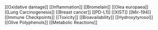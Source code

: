 [[Oxidative damage]]
[[Inflammation]]
[[Bromelain]]
[[Olea europaea]]
[[Lung Carcinogenesis]]
[[Breast cancer]]
[[PD-L1]]
[[XIST]]
[[Mir-194]]
[[Immune Checkpoints]]
[[Toxicity]]
[[Bioavailability]]
[[Hydroxytyrosol]]
[[Olive Polyphenols]]
[[Metabolic Reactions]]
